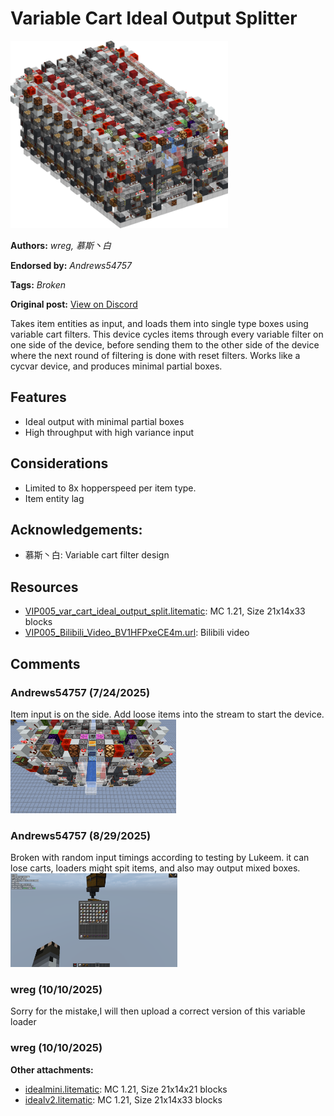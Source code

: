 # Variable Cart Ideal Output Splitter
<img alt="area_render_98_.png" src="images/area_render_98_.png?raw=1" height="300px">

**Authors:** *wreg, 慕斯丶白*

**Endorsed by:** *Andrews54757*

**Tags:** *Broken*

**Original post:** [View on Discord](https://discord.com/channels/1375556143186837695/1397833391767818270)

Takes item entities as input, and loads them into single type boxes using variable cart filters. This device cycles items through every variable filter on one side of the device, before sending them to the other side of the device where the next round of filtering is done with reset filters. Works like a cycvar device, and produces minimal partial boxes.
## Features
- Ideal output with minimal partial boxes
- High throughput with high variance input
## Considerations
- Limited to 8x hopperspeed per item type.
- Item entity lag

## Acknowledgements:
- 慕斯丶白: Variable cart filter design

## Resources
- [VIP005_var_cart_ideal_output_split.litematic](attachments/VIP005_var_cart_ideal_output_split.litematic): MC 1.21, Size 21x14x33 blocks
- [VIP005_Bilibili_Video_BV1HFPxeCE4m.url](https://www.bilibili.com/video/BV1HFPxeCE4m/): Bilibili video

## Comments

### Andrews54757 (7/24/2025)
Item input is on the side. Add loose items into the stream to start the device.
<img alt="image.png" src="comments_attachments/1397834495616618526-image.png?raw=1" height="150px">


### Andrews54757 (8/29/2025)
Broken with random input timings according to testing by Lukeem. it can lose carts, loaders might spit items, and also may output mixed boxes.
<img alt="image.png" src="comments_attachments/1410878526885855313-image.png?raw=1" height="150px">


### wreg (10/10/2025)
Sorry for the mistake,I will then upload a correct version of this variable loader


### wreg (10/10/2025)


**Other attachments:**
- [idealmini.litematic](comments_attachments/1426085625374969906-idealmini.litematic): MC 1.21, Size 21x14x21 blocks
- [idealv2.litematic](comments_attachments/1426085625655857254-idealv2.litematic): MC 1.21, Size 21x14x33 blocks

